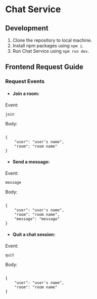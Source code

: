 # Chat Service

## Development
1. Clone the repository to local machine.
2. Install npm packages using `npm i`.
3. Run Chat Service using `npm run dev`.


## Frontend Request Guide

### Request Events

* #### Join a room:

Event: <pre><code>join</code></pre>

Body:
<pre><code>
{
    "user": "user's name",
    "room": "room name"
}
</code></pre>

* #### Send a message:

Event: <pre><code>message</code></pre>

Body:
<pre><code>
{
    "user": "user's name",
    "room": "room name",
    "message": "message"
}
</code></pre>

* #### Quit a chat session:

Event: <pre><code>quit</code></pre>

Body:
<pre><code>
{
    "user": "user's name",
    "room": "room name"
}
</code></pre>


